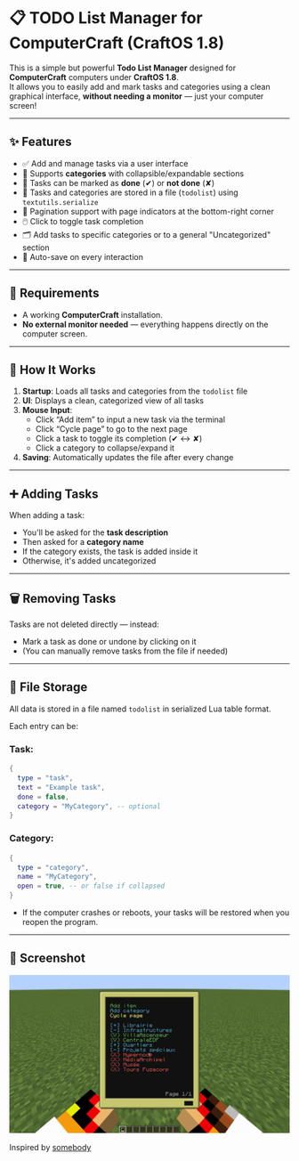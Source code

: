 # 📋 TODO List Manager for ComputerCraft (CraftOS 1.8)

This is a simple but powerful **Todo List Manager** designed for **ComputerCraft** computers under **CraftOS 1.8**.  
It allows you to easily add and mark tasks and categories using a clean graphical interface, **without needing a monitor** — just your computer screen!

---

## ✨ Features

- ✅ Add and manage tasks via a user interface  
- 📂 Supports **categories** with collapsible/expandable sections  
- 📌 Tasks can be marked as **done** (✔) or **not done** (✘)  
- 💾 Tasks and categories are stored in a file (`todolist`) using `textutils.serialize`  
- 🔁 Pagination support with page indicators at the bottom-right corner  
- 🖱️ Click to toggle task completion  
- 🗂️ Add tasks to specific categories or to a general "Uncategorized" section  
- 🧽 Auto-save on every interaction

---

## 📜 Requirements

- A working **ComputerCraft** installation.
- **No external monitor needed** — everything happens directly on the computer screen.

---

## 🧠 How It Works

1. **Startup**: Loads all tasks and categories from the `todolist` file  
2. **UI**: Displays a clean, categorized view of all tasks  
3. **Mouse Input**:  
   - Click “Add item” to input a new task via the terminal  
   - Click “Cycle page” to go to the next page  
   - Click a task to toggle its completion (✔ ↔ ✘)  
   - Click a category to collapse/expand it  
4. **Saving**: Automatically updates the file after every change

---

## ➕ Adding Tasks

When adding a task:
- You'll be asked for the **task description**
- Then asked for a **category name**
- If the category exists, the task is added inside it  
- Otherwise, it's added uncategorized

---

## 🗑 Removing Tasks

Tasks are not deleted directly — instead:
- Mark a task as done or undone by clicking on it  
- (You can manually remove tasks from the file if needed)

---

## 📂 File Storage

All data is stored in a file named `todolist` in serialized Lua table format.

Each entry can be:

### Task:
```lua
{
  type = "task",
  text = "Example task",
  done = false,
  category = "MyCategory", -- optional
}
```

### Category:
```lua
{
  type = "category",
  name = "MyCategory",
  open = true, -- or false if collapsed
}
```

- If the computer crashes or reboots, your tasks will be restored when you reopen the program.

---


## 🎨 Screenshot
![img](img.png)


Inspired by [somebody](https://pastebin.com/krRrrwBb)
